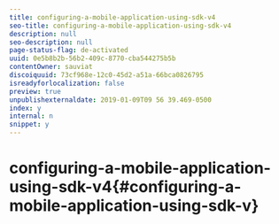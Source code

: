 ```yaml
---
title: configuring-a-mobile-application-using-sdk-v4
seo-title: configuring-a-mobile-application-using-sdk-v4
description: null
seo-description: null
page-status-flag: de-activated
uuid: 0e5b8b2b-56b2-409c-8770-cba544275b5b
contentOwner: sauviat
discoiquuid: 73cf968e-12c0-45d2-a51a-66bca0826795
isreadyforlocalization: false
preview: true
unpublishexternaldate: 2019-01-09T09 56 39.469-0500
index: y
internal: n
snippet: y
---
```


# configuring-a-mobile-application-using-sdk-v4{#configuring-a-mobile-application-using-sdk-v}

